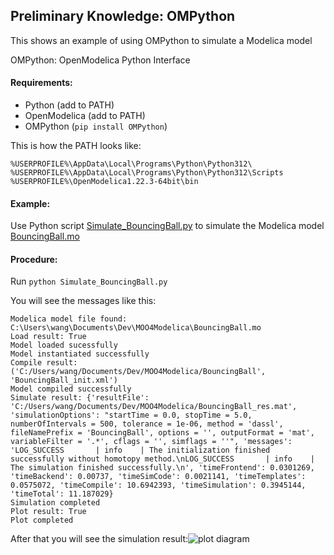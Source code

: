 ## Preliminary Knowledge: OMPython

This shows an example of using OMPython to simulate a Modelica model

OMPython: OpenModelica Python Interface

#### Requirements:

- Python (add to PATH)
- OpenModelica (add to PATH)
- OMPython (`pip install OMPython`)

This is how the PATH looks like:

```
%USERPROFILE%\AppData\Local\Programs\Python\Python312\
%USERPROFILE%\AppData\Local\Programs\Python\Python312\Scripts
%USERPROFILE%\OpenModelica1.22.3-64bit\bin
```

#### Example:

Use Python script [Simulate_BouncingBall.py](./Simulate_BouncingBall.py) to simulate the Modelica model [BouncingBall.mo](./BouncingBall.mo)

#### Procedure:

Run `python Simulate_BouncingBall.py`

You will see the messages like this:

```shell
Modelica model file found: C:\Users\wang\Documents\Dev\MOO4Modelica\BouncingBall.mo
Load result: True
Model loaded sucessfully
Model instantiated successfully
Compile result: ('C:/Users/wang/Documents/Dev/MOO4Modelica/BouncingBall', 'BouncingBall_init.xml')
Model compiled successfully
Simulate result: {'resultFile': 'C:/Users/wang/Documents/Dev/MOO4Modelica/BouncingBall_res.mat', 'simulationOptions': "startTime = 0.0, stopTime = 5.0, numberOfIntervals = 500, tolerance = 1e-06, method = 'dassl', fileNamePrefix = 'BouncingBall', options = '', outputFormat = 'mat', variableFilter = '.*', cflags = '', simflags = ''", 'messages': 'LOG_SUCCESS       | info    | The initialization finished successfully without homotopy method.\nLOG_SUCCESS       | info    | The simulation finished successfully.\n', 'timeFrontend': 0.0301269, 'timeBackend': 0.00737, 'timeSimCode': 0.0021141, 'timeTemplates': 0.0575072, 'timeCompile': 10.6942393, 'timeSimulation': 0.3945144, 'timeTotal': 11.187029}
Simulation completed
Plot result: True
Plot completed
```

After that you will see the simulation result:![plot diagram](../../diagrams/bouncing_ball_results.png)